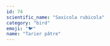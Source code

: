 ```yaml
---
id: 74
scientific_name: "Saxicola rubicola"
category: "bird"
emoji: "🐦"
name: "Tarier pâtre"
---
```

